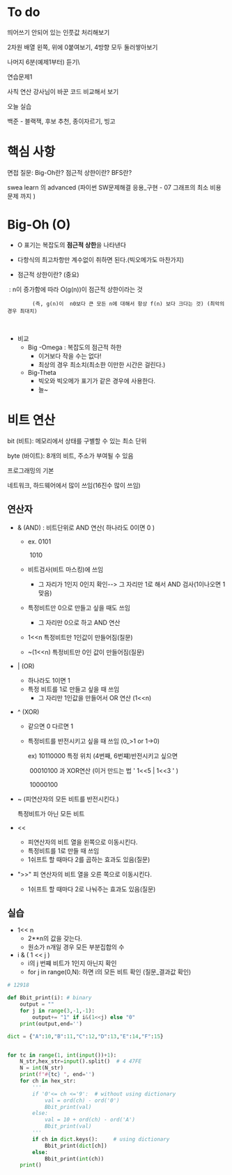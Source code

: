 # To do

띄어쓰기 안되어 있는 인풋값 처리해보기

2차원 배열 왼쪽, 위에 0붙여보기, 4방향 모두 둘러쌓아보기

나머지 6분(예제1부터) 듣기\

연습문제1

사칙 연산 강사님이 바꾼 코드 비교해서 보기

오늘 실습 

백준 - 블랙잭, 후보 추천, 종이자르기, 빙고

# 핵심 사항

면접 질문: Big-Oh란? 점근적 상한이란? BFS란?

swea learn 의 advanced (파이썬 SW문제해결 응용_구현 - 07 그래프의 최소 비용 문제 까지 )

# Big-Oh (O) 

* O 표기는 복잡도의 **점근적 상한**을 나타낸다
* 다항식의 최고차항만 계수없이 취하면 된다.(빅오메가도 마찬가지)

* 점근적 상한이란? (중요)

​		 : n이 증가함에 따라 O(g(n))이 점근적 상한이라는 것

 			(즉, g(n)이  n0보다 큰 모든 n에 대해서 항상 f(n) 보다 크다는 것) (최악의 경우 최대치)

​	

* 비교 
  - Big -Omega : 복잡도의 점근적 하한
    - 이거보다 작을 수는 없다!
    - 최상의 경우 최소치(최소한 이만한 시간은 걸린다.)
  - Big-Theta
    - 빅오와 빅오메가 표기가 같은 경우에 사용한다.
    - 늘~

# 비트 연산

bit (비트): 메모리에서 상태를 구별할 수 있는 최소 단위

byte (바이트): 8개의 비트, 주소가 부여될 수 있음

프로그래밍의 기본

네트워크, 하드웨어에서 많이 쓰임(16진수 많이 쓰임)

## 연산자

* & (AND) : 비트단위로 AND 연산( 하나라도 0이면 0 )

  - ex. 0101

    ​      1010

  - 비트검사(비트 마스킹)에 쓰임
    - 그 자리가 1인지 0인지 확인--> 그 자리만 1로 해서 AND 검사(1이나오면 1맞음)

  - 특정비트만 0으로 만들고 싶을 때도 쓰임
    - 그 자리만 0으로 하고 AND 연산

  - 1<<n  특정비트만 1인값이 만들어짐(질문)
  - ~(1<<n) 특정비트만 0인 값이 만들어짐(질문)

* | (OR)
  - 하나라도 1이면 1
  - 특정 비트를 1로 만들고 싶을 때 쓰임
    - 그 자리만 1인값을 만들어서 OR 연산 (1<<n)

* ^ (XOR)

  - 같으면 0 다르면 1

  - 특정비트를 반전시키고 싶을 때 쓰임 (0_>1 or 1->0)

    ex) 10110000 특정 위치 (4번째, 6번쨰)반전시키고 싶으면

    ​       00010100  과 XOR연산 (이거 만드는 법 ' 1<<5 | 1<<3 '  )

    ​       10000100  

* ~ (피연산자의 모든 비트를 반전시킨다.)

  특정비트가 아닌 모든 비트

  

* <<

  - 피연산자의 비트 열을 왼쪽으로 이동시킨다.
  - 특정비트를 1로 만들 때 쓰임
  - 1쉬프트 할 때마다 2를 곱하는 효과도 있음(질문)   

* ">>"  피 연산자의 비트 열을 오른 쪽으로 이동시킨다.
  - 1쉬프트 할 때마다 2로 나눠주는 효과도 있음(질문)



## 실습

* 1<< n
  - 2**n의 값을 갖는다.
  - 원소가 n개일 경우 모든 부분집합의 수
* i & ( 1 << j ) 
  - i의 j 번쨰 비트가 1인지 아닌지 확인
  - for j in range(0,N): 하면 i의 모든 비트 확인 (질문_결과값 확인)

```python
# 12918 

def Bbit_print(i): # binary
    output = ""
    for j in range(3,-1,-1):
        output+= "1" if i&(1<<j) else "0"
    print(output,end='')

dict = {"A":10,"B":11,"C":12,"D":13,"E":14,"F":15}


for tc in range(1, int(input())+1):
    N_str,hex_str=input().split()  # 4 47FE
    N = int(N_str)
    print(f"#{tc} ", end='')
    for ch in hex_str:
        '''
        if '0'<= ch <='9':  # without using dictionary
            val = ord(ch) - ord('0')
            Bbit_print(val)
        else: 
            val = 10 + ord(ch) - ord('A')
            Bbit_print(val)
        '''
        if ch in dict.keys():     # using dictionary
            Bbit_print(dict[ch])
        else:
            Bbit_print(int(ch))
    print()
```